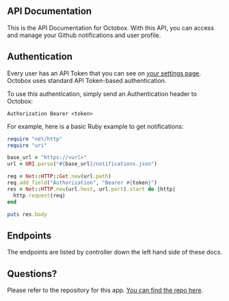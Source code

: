 API Documentation
---

This is the API Documentation for Octobox. With this API, you can access and manage your Github notifications and user profile.

## Authentication

Every user has an API Token that you can see on [your settings page](/settings). Octobox uses standard API Token-based authentication.

To use this authentication, simply send an Authentication header to Octobox:

```
Authorization Bearer <token>
```

For example, here is a basic Ruby example to get notifications:

```ruby
require "net/http"
require "uri"

base_url = "https://<url>"
url = URI.parse("#{base_url}/notifications.json")

req = Net::HTTP::Get.new(url.path)
req.add_field("Authorization", "Bearer #{token}")
res = Net::HTTP.new(url.host, url.port).start do |http|
  http.request(req)
end

puts res.body
```

## Endpoints

The endpoints are listed by controller down the left hand side of these docs.

## Questions?

Please refer to the repository for this app. [You can find the repo here](https://github.com/octobox/octobox).
